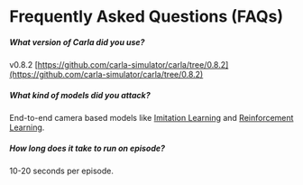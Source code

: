 # Frequently Asked Questions (FAQs)

##### What version of Carla did you use?

v0.8.2 [https://github.com/carla-simulator/carla/tree/0.8.2](https://github.com/carla-simulator/carla/tree/0.8.2)

##### What kind of models did you attack?

End-to-end camera based models like [Imitation Learning](https://github.com/carla-simulator/imitation-learning) and [Reinforcement Learning](https://github.com/carla-simulator/reinforcement-learning).

##### How long does it take to run on episode?

10-20 seconds per episode.
